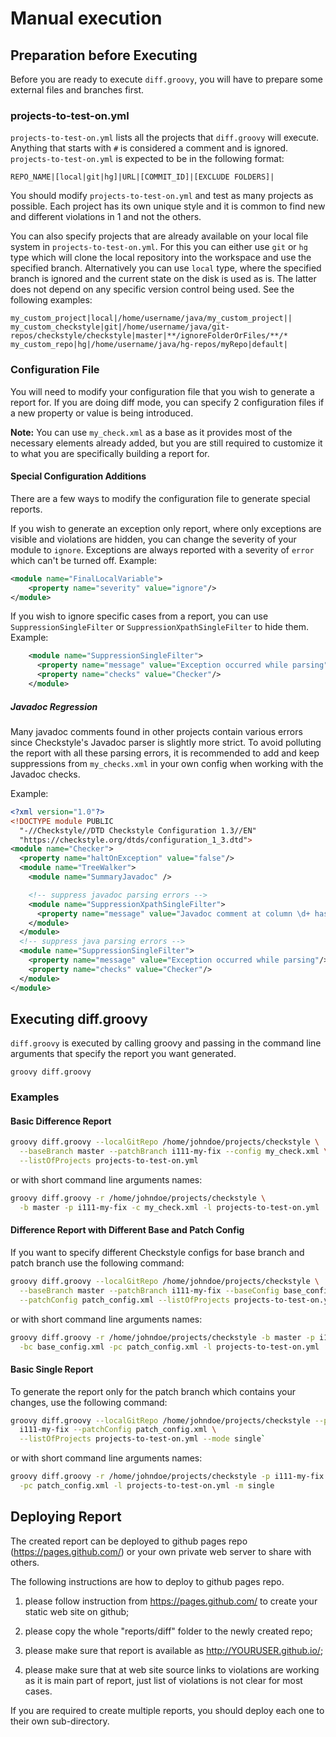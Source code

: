 # Manual execution

## Preparation before Executing

Before you are ready to execute `diff.groovy`, you will have to prepare some
external files and branches first.

### projects-to-test-on.yml

`projects-to-test-on.yml` lists all the projects that `diff.groovy` will execute.
Anything that starts with `#` is considered a comment and is ignored.
`projects-to-test-on.yml` is expected to be in the following format:

`REPO_NAME|[local|git|hg]|URL|[COMMIT_ID]|[EXCLUDE FOLDERS]|`

You should modify `projects-to-test-on.yml` and test as many projects as possible.
Each project has its own unique style and it is common to find new and different violations
in 1 and not the others.

You can also specify projects that are already available on your local file system
in `projects-to-test-on.yml`.
For this you can either use `git` or `hg` type which will clone the local repository
into the workspace and use the specified branch.
Alternatively you can use `local` type, where the specified branch is ignored and
the current state on the disk is used as is.
The latter does not depend on any specific version control being used.
See the following examples:

```properties
my_custom_project|local|/home/username/java/my_custom_project||
my_custom_checkstyle|git|/home/username/java/git-repos/checkstyle/checkstyle|master|**/ignoreFolderOrFiles/**/*
my_custom_repo|hg|/home/username/java/hg-repos/myRepo|default|
```

### Configuration File

You will need to modify your configuration file that you wish to generate a report for.
If you are doing diff mode, you can specify 2 configuration files if a new property
or value is being introduced.

**Note:** You can use `my_check.xml` as a base as it provides most of the necessary
elements already added, but you are still required to customize it to what you are
specifically building a report for.

#### Special Configuration Additions

There are a few ways to modify the configuration file to generate special reports.

If you wish to generate an exception only report, where only exceptions are visible
and violations are hidden, you can change the severity of your module to `ignore`.
Exceptions are always reported with a severity of `error` which can't be turned off.
Example:

```xml
<module name="FinalLocalVariable">
    <property name="severity" value="ignore"/>
</module>
```

If you wish to ignore specific cases from a report, you can use `SuppressionSingleFilter`
or `SuppressionXpathSingleFilter` to hide them.
Example:

```xml
    <module name="SuppressionSingleFilter">
      <property name="message" value="Exception occurred while parsing"/>
      <property name="checks" value="Checker"/>
    </module>
```

##### Javadoc Regression

Many javadoc comments found in other projects contain various errors since
Checkstyle's Javadoc parser is slightly more strict. To avoid polluting the report
with all these parsing errors, it is recommended to add and keep suppressions from
`my_checks.xml` in your own config when working with the Javadoc checks.

Example:

```xml
<?xml version="1.0"?>
<!DOCTYPE module PUBLIC
  "-//Checkstyle//DTD Checkstyle Configuration 1.3//EN"
  "https://checkstyle.org/dtds/configuration_1_3.dtd">
<module name="Checker">
  <property name="haltOnException" value="false"/>
  <module name="TreeWalker">
    <module name="SummaryJavadoc" />

    <!-- suppress javadoc parsing errors -->
    <module name="SuppressionXpathSingleFilter">
      <property name="message" value="Javadoc comment at column \d+ has parse error"/>
    </module>
  </module>
  <!-- suppress java parsing errors -->
  <module name="SuppressionSingleFilter">
    <property name="message" value="Exception occurred while parsing"/>
    <property name="checks" value="Checker"/>
  </module>
</module>
```

## Executing diff.groovy

`diff.groovy` is executed by calling groovy and passing in the command line arguments
that specify the report you want generated.

`groovy diff.groovy`

### Examples

#### Basic Difference Report

```bash
groovy diff.groovy --localGitRepo /home/johndoe/projects/checkstyle \
  --baseBranch master --patchBranch i111-my-fix --config my_check.xml \
  --listOfProjects projects-to-test-on.yml
```

or with short command line arguments names:

```bash
groovy diff.groovy -r /home/johndoe/projects/checkstyle \
  -b master -p i111-my-fix -c my_check.xml -l projects-to-test-on.yml
```

#### Difference Report with Different Base and Patch Config

If you want to specify different Checkstyle configs for base branch and
patch branch use the following command:

```bash
groovy diff.groovy --localGitRepo /home/johndoe/projects/checkstyle \
  --baseBranch master --patchBranch i111-my-fix --baseConfig base_config.xml \
  --patchConfig patch_config.xml --listOfProjects projects-to-test-on.yml
```

or with short command line arguments names:

```bash
groovy diff.groovy -r /home/johndoe/projects/checkstyle -b master -p i111-my-fix \
  -bc base_config.xml -pc patch_config.xml -l projects-to-test-on.yml
```

#### Basic Single Report

To generate the report only for the patch branch which contains your changes,
use the following command:

```bash
groovy diff.groovy --localGitRepo /home/johndoe/projects/checkstyle --patchBranch \
  i111-my-fix --patchConfig patch_config.xml \
  --listOfProjects projects-to-test-on.yml --mode single`
```

or with short command line arguments names:

```bash
groovy diff.groovy -r /home/johndoe/projects/checkstyle -p i111-my-fix \
  -pc patch_config.xml -l projects-to-test-on.yml -m single
```

## Deploying Report

The created report can be deployed to github pages repo (https://pages.github.com/)
or your own private web server to share with others.

The following instructions are how to deploy to github pages repo.

1) please follow instruction from https://pages.github.com/ to create your static
web site on github;

2) please copy the whole "reports/diff" folder to the newly created repo;

3) please make sure that report is available as http://YOURUSER.github.io/;

4) please make sure that at web site source links to violations are working as
it is main part of report, just list of violations is not clear for most cases.

If you are required to create multiple reports, you should deploy each one to their
own sub-directory.

